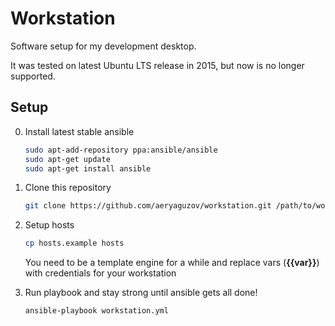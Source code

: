 # Workstation

Software setup for my development desktop.

It was tested on latest Ubuntu LTS release in 2015, but now is no longer supported.

## Setup

0. Install latest stable ansible

    ```bash
    sudo apt-add-repository ppa:ansible/ansible
    sudo apt-get update
    sudo apt-get install ansible
    ```
    
1. Clone this repository

    ```bash
    git clone https://github.com/aeryaguzov/workstation.git /path/to/working/dir && cd /path/to/working/dir
    ```

2. Setup hosts

    ``` bash
    cp hosts.example hosts
    ```
    You need to be a template engine for a while and replace vars (**{{var}}**) with credentials for your workstation
    
3. Run playbook and stay strong until ansible gets all done!

    ```bash
    ansible-playbook workstation.yml
    ```

